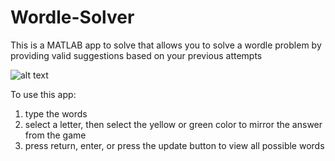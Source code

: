 # Wordle-Solver
This is a MATLAB app to solve that allows you to solve a wordle problem by providing valid suggestions based on your previous attempts

![alt text](https://github.com/cwey/Wordle-Solver/blob/main/WordGameCoverImage.png)

To use this app:
1. type the words
2. select a letter, then select the yellow or green color to mirror the answer from the game
3. press return, enter, or press the update button to view all possible words
